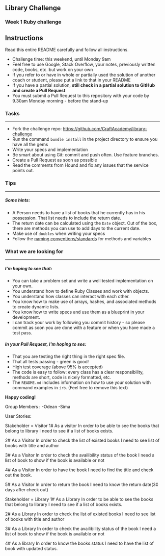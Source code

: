 ## Library Challenge
### Week 1 Ruby challenge

Instructions
-------
Read this entire README carefully and follow all instructions.

* Challenge time: this weekend, until Monday 9am
* Feel free to use Google, Stack Overflow, your notes, previously written code, books, etc. but work on your own
* If you refer to or have in whole or partially used the solution of another coach or student, please put a link to that in your README
* If you have a partial solution, **still check in a partial solution to GitHub and create a Pull Request**
* You must submit a Pull Request to this repository with your code by 9.30am Monday morning - before the stand-up


### Tasks
----

* Fork the challenge repo: https://github.com/CraftAcademy/library-challenge
* Run the command `bundle install` in the project directory to ensure you have all the gems
* Write your specs and implementation
* Be smart about using Git: commit and push often. Use feature branches.
* Create a Pull Request as soon as possible
* Read the comments from Hound and fix any issues that the service points out.

### Tips
----

##### Some hints:
  * A Person needs to have a list of books that he currently has in his possession. That list needs to include the return date.
  * The return date can be calculated using the `Date` object. Out of the box, there are methods you can use to add days to the current date.
  * Make use of `doubles` when writing your specs
  * Follow the [naming conventions/standards](https://craftacademy.gitbooks.io/coding-as-a-craft/content/extras/naming_standards.html) for methods and variables

### What we are looking for
----
##### I'm hoping to see that:
* You can take a problem set and write a well tested implementation on your own.
* You understand how to define Ruby Classes and work with objects.
* You understand how classes can interact with each other.
* You know how to make use of arrays, hashes, and associated methods to create dynamic lists.
* You know how to write specs and use them as a blueprint in your development.
* I can track your work by following you commit history - so please commit as soon you are done with a feature or when you have made a test pass.

##### In your Pull Request, I'm hoping to see:
* That you are testing the right thing in the right spec file.
* That all tests passing - green is good!
* High test coverage (above 95% is accepted)
* The code is easy to follow: every class has a clear responsibility, methods are short, code is nicely formatted, etc.
* The `README.md` includes information on how to use your solution with command examples in `irb`. (Feel free to remove this text)


**Happy coding!**

Group Members : 
-Odean 
-Sima 

User Stories:

Stakeholder = Visitor
1# 
As a visitor
In order to be able to see the books that belong to library
I need to see if a list of books exists.

2# 
As a Visitor 
In order to check the list of existed books I need to see list of books with title and author

3# 
As a Visitor 
In order to check the availibility status of the book I need a list of book to show if the book is available or not

4# 
As a Visitor 
In order to have the book I need to find the title and check out the book.

5# 
As a Visitor
 In order to return the book I need to know the return date(30 days after check out)

Stakeholder = Library 
1#
As a Library
In order to be able to see the books that belong to library
I need to see if a list of books exists.

2#
 As a Library 
 In order to check the list of existed books I need to see list of books with title and author

3#
 As a Library 
 In order to check the availibility status of the book I need a list of book to show if the book is available or not

4# 
As a library 
In order to know the books status I need to have the list of book with updated status.
